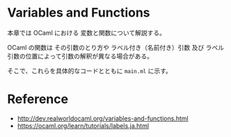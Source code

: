 # Variables and Functions

本章では OCaml における 変数と関数について解説する。

OCaml の関数は その引数のとり方や ラベル付き（名前付き）引数 及び
ラベル引数の位置によって引数の解釈が異なる場合がある。

そこで、これらを具体的なコードとともに `main.ml` に示す。

# Reference

* http://dev.realworldocaml.org/variables-and-functions.html
* https://ocaml.org/learn/tutorials/labels.ja.html
